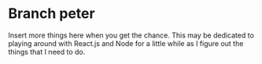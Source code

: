 # Branch peter

Insert more things here when you get the chance. This may be dedicated to playing around with React.js and Node for a little while as I figure out the things that I need to do.


